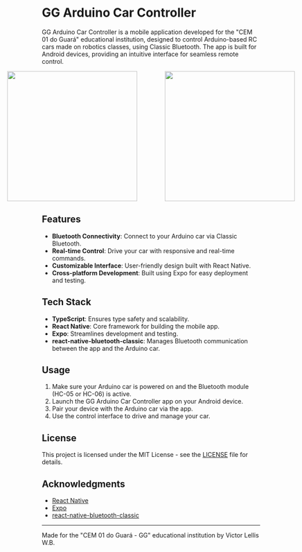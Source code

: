 # GG Arduino Car Controller

GG Arduino Car Controller is a mobile application developed for the "CEM 01 do Guará" educational institution, designed to control Arduino-based RC cars made on robotics classes, using Classic Bluetooth. The app is built for Android devices, providing an intuitive interface for seamless remote control.

<div align="center" style="display: flex; gap: 64px; justify-content: center">
    <img src="../media/devices_list.png?raw=true" height="300vh">
    <img src="../media/control_png.png?raw=true" height="300vh">
</div>

## Features

- **Bluetooth Connectivity**: Connect to your Arduino car via Classic Bluetooth.
- **Real-time Control**: Drive your car with responsive and real-time commands.
- **Customizable Interface**: User-friendly design built with React Native.
- **Cross-platform Development**: Built using Expo for easy deployment and testing.

## Tech Stack

- **TypeScript**: Ensures type safety and scalability.
- **React Native**: Core framework for building the mobile app.
- **Expo**: Streamlines development and testing.
- **react-native-bluetooth-classic**: Manages Bluetooth communication between the app and the Arduino car.

## Usage

1. Make sure your Arduino car is powered on and the Bluetooth module (HC-05 or HC-06) is active.
2. Launch the GG Arduino Car Controller app on your Android device.
3. Pair your device with the Arduino car via the app.
4. Use the control interface to drive and manage your car.

## License

This project is licensed under the MIT License - see the [LICENSE](LICENSE) file for details.

## Acknowledgments

- [React Native](https://reactnative.dev/)
- [Expo](https://expo.dev/)
- [react-native-bluetooth-classic](https://www.npmjs.com/package/react-native-bluetooth-classic)

---

Made for the "CEM 01 do Guará - GG" educational institution by Victor Lellis W.B.
